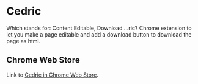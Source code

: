 # Cedric

Which stands for: Content Editable, Download ...ric?
Chrome extension to let you make a page editable and add a download button to download the page as html.

## Chrome Web Store

Link to [Cedric in Chrome Web Store](https://chrome.google.com/webstore/detail/cedric/ijkbfbaapckohljhdcklieklkfapkgho/).

